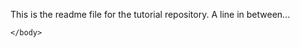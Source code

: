 This is the readme file for the tutorial repository.
A line in between...
<html>
	<head>
		<title>
			Main Page
		</title>
	</head>
	<body>

	</body>
</html>